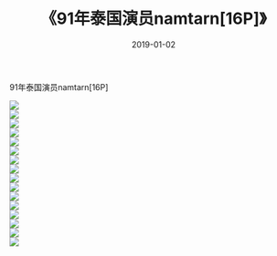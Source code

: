 ﻿---
layout: post
title:  《91年泰国演员namtarn[16P]》
date:   2019-01-02
img: http://pic.660000.xyz/1:/性感/2019/91年泰国演员namtarn[16P]/000.jpg
categories: [美女, 清纯, 唯美]
---

91年泰国演员namtarn[16P]

  ![](http://pic.660000.xyz/1:/性感/2019/91年泰国演员namtarn[16P]/001.jpg) <br> ![](http://pic.660000.xyz/1:/性感/2019/91年泰国演员namtarn[16P]/002.jpg) <br> ![](http://pic.660000.xyz/1:/性感/2019/91年泰国演员namtarn[16P]/003.jpg) <br> ![](http://pic.660000.xyz/1:/性感/2019/91年泰国演员namtarn[16P]/004.jpg) <br> ![](http://pic.660000.xyz/1:/性感/2019/91年泰国演员namtarn[16P]/005.jpg) <br> ![](http://pic.660000.xyz/1:/性感/2019/91年泰国演员namtarn[16P]/006.jpg) <br> ![](http://pic.660000.xyz/1:/性感/2019/91年泰国演员namtarn[16P]/007.jpg) <br> ![](http://pic.660000.xyz/1:/性感/2019/91年泰国演员namtarn[16P]/008.jpg) <br> ![](http://pic.660000.xyz/1:/性感/2019/91年泰国演员namtarn[16P]/009.jpg) <br> ![](http://pic.660000.xyz/1:/性感/2019/91年泰国演员namtarn[16P]/010.jpg) <br> ![](http://pic.660000.xyz/1:/性感/2019/91年泰国演员namtarn[16P]/011.jpg) <br> ![](http://pic.660000.xyz/1:/性感/2019/91年泰国演员namtarn[16P]/012.jpg) <br> ![](http://pic.660000.xyz/1:/性感/2019/91年泰国演员namtarn[16P]/013.jpg) <br> ![](http://pic.660000.xyz/1:/性感/2019/91年泰国演员namtarn[16P]/014.jpg) <br> ![](http://pic.660000.xyz/1:/性感/2019/91年泰国演员namtarn[16P]/015.jpg) <br> ![](http://pic.660000.xyz/1:/性感/2019/91年泰国演员namtarn[16P]/016.jpg) <br>